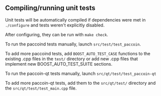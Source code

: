 Compiling/running unit tests
------------------------------------

Unit tests will be automatically compiled if dependencies were met in `./configure`
and tests weren't explicitly disabled.

After configuring, they can be run with `make check`.

To run the paccoind tests manually, launch `src/test/test_paccoin`.

To add more paccoind tests, add `BOOST_AUTO_TEST_CASE` functions to the existing
.cpp files in the `test/` directory or add new .cpp files that
implement new BOOST_AUTO_TEST_SUITE sections.

To run the paccoin-qt tests manually, launch `src/qt/test/test_paccoin-qt`

To add more paccoin-qt tests, add them to the `src/qt/test/` directory and
the `src/qt/test/test_main.cpp` file.
